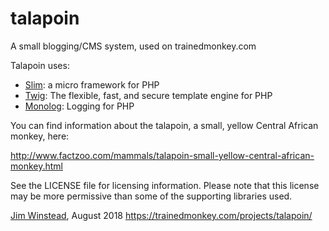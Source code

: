 # talapoin
A small blogging/CMS system, used on trainedmonkey.com

Talapoin uses:

- [Slim][slim]: a micro framework for PHP
- [Twig][twig]: The flexible, fast, and secure template engine for PHP
- [Monolog][monolog]: Logging for PHP

You can find information about the talapoin, a small, yellow Central African
monkey, here:

http://www.factzoo.com/mammals/talapoin-small-yellow-central-african-monkey.html

See the LICENSE file for licensing information. Please note that this license
may be more permissive than some of the supporting libraries used.

[Jim Winstead](mailto:jimw@trainedmonkey.com), August 2018
https://trainedmonkey.com/projects/talapoin/

[slim]: https://www.slimframework.com
[twig]: https://twig.symfony.com/
[monolog]: https://seldaek.github.io/monolog/

